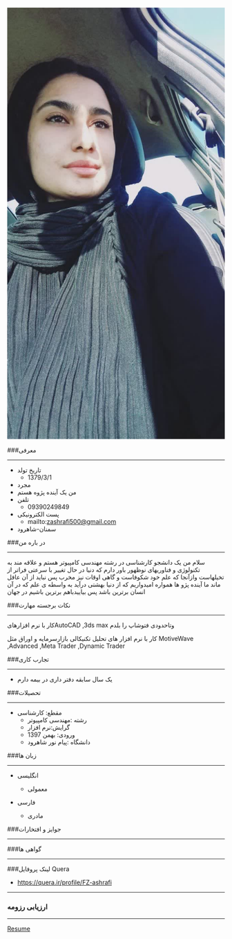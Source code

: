 

![Logo](https://github.com/FZ-ashrafi/fzashrafi.github.io/blob/master/123.png)

###معرفی

---

+ تاریخ تولد   
  - 1379/3/1
+  مجرد 
+  من یک آینده پژوه هستم
+  تلفن 
     - 09390249849
 +  پست الکترونیکی
      -  mailto:zashrafi500@gmail.com
 +  سمنان-شاهرود 


###در باره من

---

سلام 
من یک دانشجو کارشناسی در رشته مهندسی کامپیوتر هستم و علاقه مند به تکنولوژی و فناوریهای نوظهور 
باور دارم که دنیا در حال تغییر با سرعتی فراتر از تخیلهاست وازآنجا که علم خود شکوفاست و گاهی اوقات نیز مخرب پس نباید از آن عافل ماند 
ما آینده پژو ها همواره امیدواریم که از دنیا بهشتی درآید به واسطه ی علم که در آن انسان برترین باشد
پس بیاییدباهم برترین باشیم در جهان

###نکات برجسته مهارت

---

کار با نرم افزارهایAutoCAD ,3ds max وتاحدودی فتوشاپ را بلدم 

 کار با نرم افزار های تحلیل تکنیکالی بازارسرمایه و اوراق مثل 
 MotiveWave ,Advanced ,Meta Trader ,Dynamic Trader

###تجارب کاری

---

  + یک سال سابقه دفتر داری در بیمه دارم 
 
###تحصیلات

---

 + مقطع: کارشناسی 
   - رشته :مهندسی کامپیوتر
   - گرایش:نرم افزار
   - ورودی: بهمن 1397
   - دانشگاه :پیام نور شاهرود
  
  
###زبان ها
    
---
    
  +  انگلیسی
     - معمولی
 
  + فارسی
    - مادری


###جوایز و افتخارات

---

 ###گواهی ها
 
---
    
###لینک پروفایل Quera


   +  https://quera.ir/profile/FZ-ashrafi
 
--- 
 
 ### ارزیابی رزومه

---

[Resume](/assessment/)
